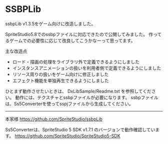 # SSBPLib
ssbpLib v1.3.5をゲーム向けに改造しました。

SpriteStudio5.8でのssbpファイルに対応できたので公開してみました。
作ってるゲームでの必要性に応じて改良してこうかなーって思ってます。

主な改造点
* ロード・描画の処理をライブラリ外で定義できるようにしました
* インスタンスアニメーションの扱いを利用者側で定義できるようにしました
* リソース周りの扱いをゲーム向けに修正しました
* エフェクト機能を単独再生できるようにしました

ひとまず動作させたいときは、 DxLibSample/Readme.txt を参照してください。
動作には、テクスチャとssbpファイルが必要になります。
ssbpファイルは、Ss5Converterを使ってsspjファイルから生成してください。

-----
本家様 https://github.com/SpriteStudio/ssbpLib

Ss5Converterは、SpriteStudio 5 SDK v1.7.1 のバージョンで動作確認しています。
https://github.com/SpriteStudio/SpriteStudio5-SDK


